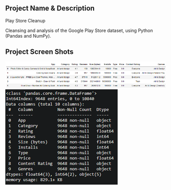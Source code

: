 ## Project Name & Description

Play Store Cleanup 

Cleansing and analysis of the Google Play Store dataset, using Python (Pandas and NumPy).

## Project Screen Shots

![image](https://github.com/jonathanyang7/play_store_cleanup/blob/8078ce8f7ec84bd43beabb84107670772a23b7ec/2.%20Jupyter%20Notebook/cleaned_data.png)
![image](https://github.com/jonathanyang7/play_store_cleanup/blob/1104ee4567ef9f60f49d78140d5c35e912a6cca9/2.%20Jupyter%20Notebook/cleaned_data_info.png)
